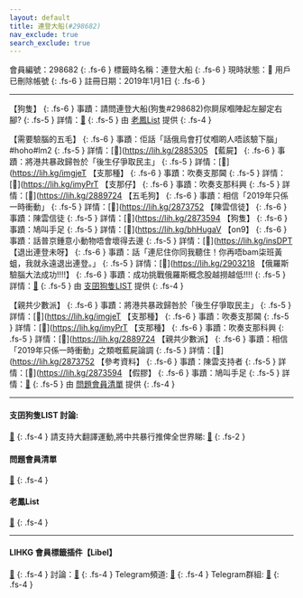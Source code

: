 ```yaml
---
layout: default
title: 連登大船(#298682)
nav_exclude: true
search_exclude: true
---
```


會員編號：298682
{: .fs-6 }
標籤時名稱：連登大船
{: .fs-6 }
現時狀態：🗿 用戶已刪除帳號
{: .fs-6 }
註冊日期：2019年1月1日
{: .fs-6 }

---

<div class="code-example" markdown="1">

【狗隻】
{: .fs-6 }
事蹟：請問連登大船(狗隻#298682)你屙尿嗰陣起左腳定右腳?
{: .fs-5 }
詳情：[🔗](https://lih.kg/2894415)
{: .fs-5 }
由 [老鳳List](#老鳳list) 提供
{: .fs-4 }

</div>
<div class="code-example" markdown="1">

【需要驗腦的五毛】
{: .fs-6 }
事蹟：佢話「話俄烏會打仗嗰啲人唔該驗下腦」#hoho#lm2
{: .fs-5 }
詳情：[🔗](https://lih.kg/2885305
【藍屍】
{: .fs-6 }
事蹟：將港共暴政歸咎於「後生仔爭取民主」
{: .fs-5 }
詳情：[🔗](https://lih.kg/imgjeT
【支那種】
{: .fs-6 }
事蹟：吹奏支那閪
{: .fs-5 }
詳情：[🔗](https://lih.kg/imyPrT
【支那仔】
{: .fs-6 }
事蹟：吹奏支那科興
{: .fs-5 }
詳情：[🔗](https://lih.kg/2889724
【五毛狗】
{: .fs-6 }
事蹟：相信「2019年只係一時衝動」
{: .fs-5 }
詳情：[🔗](https://lih.kg/2873752
【陳雲信徒】
{: .fs-6 }
事蹟：陳雲信徒
{: .fs-5 }
詳情：[🔗](https://lih.kg/2873594
【狗隻】
{: .fs-6 }
事蹟：鳩叫手足
{: .fs-5 }
詳情：[🔗](https://lih.kg/bhHugaV
【on9】
{: .fs-6 }
事蹟：話普京鍾意小動物唔會壞得去邊
{: .fs-5 }
詳情：[🔗](https://lih.kg/insDPT
【退出連登未呀】
{: .fs-6 }
事蹟：話「連尼住你同我聽住！你再唔bam柒班黃蛆，我就永遠退出連登。」
{: .fs-5 }
詳情：[🔗](https://lih.kg/2903218
【俄羅斯驗腦大法成功!!!!】
{: .fs-6 }
事蹟：成功挑戰俄羅斯概念股越撈越低!!!!
{: .fs-5 }
詳情：[🔗](https://lih.kg/2897529)
{: .fs-5 }
由 [支囝狗隻LIST](#支囝狗隻list-討論) 提供
{: .fs-4 }

</div>
<div class="code-example" markdown="1">

【親共少數派】
{: .fs-6 }
事蹟：將港共暴政歸咎於「後生仔爭取民主」
{: .fs-5 }
詳情：[🔗](https://lih.kg/imgjeT
【支那種】
{: .fs-6 }
事蹟：吹奏支那閪
{: .fs-5 }
詳情：[🔗](https://lih.kg/imyPrT
【支那種】
{: .fs-6 }
事蹟：吹奏支那科興
{: .fs-5 }
詳情：[🔗](https://lih.kg/2889724
【親共少數派】
{: .fs-6 }
事蹟：相信「2019年只係一時衝動」之類嘅藍屍論調
{: .fs-5 }
詳情：[🔗](https://lih.kg/2873752
【參考資料】
{: .fs-6 }
事蹟：陳雲支持者
{: .fs-5 }
詳情：[🔗](https://lih.kg/2873594
【假膠】
{: .fs-6 }
事蹟：鳩叫手足
{: .fs-5 }
詳情：[🔗](https://lih.kg/bhHugaV)
{: .fs-5 }
由 [問題會員清單](#問題會員清單) 提供
{: .fs-4 }

</div>

---

#### 支囝狗隻LIST 討論: 
[🔗](https://lih.kg/2908480)
{: .fs-4 }
請支持大翻譯運動,將中共暴行推俾全世界睇: [🔗](https://twitter.com/tgtm_official)
{: .fs-2 }
#### 問題會員清單
[🔗](https://github.com/V4KFDgEw8T/rccnmlhnzv)
{: .fs-4 }
#### 老鳳List
[🔗](https://lihkg.com/thread/2808424)
{: .fs-4 }

---

#### LIHKG 會員標籤插件【Libel】
[🔗](https://kitce.github.io/libel)
{: .fs-4 }
討論：[🔗](https://lih.kg/2841778)
{: .fs-4 }
Telegram頻道: [🔗](https://t.me/LibelOfficialChannel)
{: .fs-4 }
Telegram群組: [🔗](https://t.me/LibelOfficialGroup)
{: .fs-4 }
